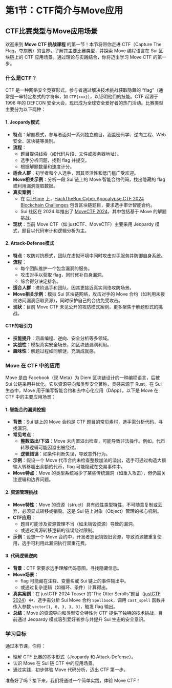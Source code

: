 # 第1节：CTF简介与Move应用

## CTF比赛类型与Move应用场景

欢迎来到 **Move CTF 挑战课程** 的第一节！本节将带你走进 CTF（Capture The Flag，夺旗赛）的世界，了解其主要比赛类型，并探索 Move 编程语言在 Sui 区块链上的 CTF 应用场景。通过理论与实践结合，你将迈出学习 Move CTF 的第一步。

### 什么是CTF？
CTF 是一种网络安全竞赛形式，参与者通过解决技术挑战获取隐藏的 “flag”（通常是一串特定格式的字符串，如 `CTF{xxx}`），以证明他们的技能。CTF 起源于 1996 年的 DEFCON 安全大会，现已成为全球安全爱好者的热门活动。比赛类型主要分为以下两种：

#### 1. Jeopardy模式
- **特点**：解题模式，参与者面对一系列独立题目，涵盖密码学、逆向工程、Web 安全、区块链等类别。
- **流程**：
  - 题目提供线索（如代码片段、文件或服务器地址）。
  - 选手分析问题，找到 flag 并提交。
  - 根据解题数量和速度计分。
- **适合人群**：初学者和个人选手，因其灵活性和低门槛广受欢迎。
- **Move相关示例**：分析一段 Sui 链上的 Move 智能合约代码，找出隐藏的 flag 或利用漏洞提取数据。
- **真实案例**：
  - 在 [CTFtime](https://ctftime.org/) 上，[HackTheBox Cyber Apocalypse CTF 2024 Blockchain Challenges](https://www.hackthebox.com/events/cyber-apocalypse-2024) 包含区块链题目，要求选手审计智能合约。
  - Sui 社区在 2024 年推出了 [MoveCTF 2024](https://movectf2024.movebit.xyz/)，其中包括基于 Move 的解题挑战。
- **现状**：当前 Move CTF（如 justCTF、MoveCTF）主要采用 Jeopardy 模式，题目以代码审计和逻辑分析为主。

#### 2. Attack-Defense模式
- **特点**：攻防对抗模式，团队在虚拟环境中同时攻击对手服务并防御自身系统。
- **流程**：
  - 每个团队维护一个包含漏洞的服务。
  - 攻击对手以获取 flag，同时修补自身漏洞。
  - 综合得分决定排名。
- **适合人群**：进阶选手和团队，因其更接近真实网络攻防场景。
- **Move相关示例**：模拟 Sui 区块链网络，攻击对手的 Move 合约（如利用未授权访问漏洞窃取资源），同时保护自己的合约免受攻击。
- **现状**：目前 Move CTF 未见公开的攻防模式案例，更多聚焦于解题形式的挑战。

#### CTF的吸引力
- **技能提升**：涵盖编程、逆向、安全分析等多领域。
- **实战性**：模拟真实安全场景，如区块链漏洞利用。
- **趣味性**：解题过程如同解谜，充满成就感。

### Move 在 CTF 中的应用
Move 是由 Facebook（现 Meta）为 Diem 区块链设计的一种编程语言，后被 Sui 公链采用并优化。它以资源导向和类型安全著称，灵感来源于 Rust。在 Sui 生态中，Move 用于编写智能合约和去中心化应用（DApp）。以下是 Move 在 CTF 中的主要应用场景：

#### 1. 智能合约漏洞挖掘
- **背景**：Sui 链上的 Move 合约是 CTF 题目的常见素材，选手需分析代码，寻找漏洞。
- **常见考点**：
  - **整数溢出/下溢**：Move 未内置溢出检查，可能导致非法操作。例如，代币转移逻辑可能因溢出被绕过。
  - **逻辑错误**：如条件判断失误，导致意外行为。
- **示例**：假设一个 Move 代币合约未检查整数加法的溢出，选手可通过构造大额输入转移超出余额的代币，flag 可能隐藏在交易事件中。
- **Move特点**：Move 的类型系统减少了某些传统漏洞（如重入攻击），但仍需关注逻辑和边界问题。

#### 2. 资源管理挑战
- **Move特性**：Move 的资源（struct）具有线性类型特性，不可随意复制或丢弃，必须显式转移或销毁。这是 Sui 链上对象（Object）管理的核心机制。
- **CTF应用**：
  - 题目可能涉及资源管理不当（如未销毁资源）导致的漏洞。
  - 或通过资源转移逻辑的错误绕过限制。
- **示例**：设想一个 Move 合约中，开发者忘记销毁旧资源，导致资源被重复使用，选手可利用此漏洞执行双重花费。

#### 3. 代码逻辑逆向
- **背景**：CTF 常要求选手理解代码意图，寻找隐藏信息。
- **Move场景**：
  - flag 可能藏在注释、变量名或 Sui 链上的事件输出中。
  - 或通过复杂逻辑（如循环、条件）计算得出。
- **真实案例**：在 justCTF 2024 Teaser 的“The Otter Scrolls”题目（[justCTF 2024](https://2024.justctf.team/challenges/11)）中，选手需分析 Sui Move 合约 `Spellbook`，调用 `cast_spell` 函数并传入参数 `vector[1, 0, 3, 3, 3]`，触发 flag 输出。
- **总结**：Move 的资源导向和类型安全特性为 CTF 提供了独特的技术挑战，目前通过 Jeopardy 模式吸引爱好者参与并提升 Sui 生态的安全意识。

### 学习目标
通过本节课，你将：
- 理解 CTF 比赛的基本形式（Jeopardy 和 Attack-Defense）。
- 认识 Move 在 Sui 链 CTF 中的应用场景。
- 通过实践，初步体验 Move 代码分析，迈出 CTF 第一步。

准备好了吗？接下来，我们将通过一个简单实践，体验 Move CTF！
